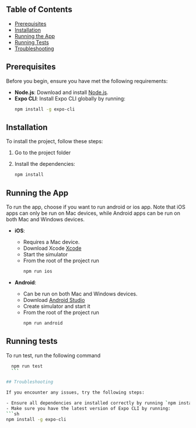 ## Table of Contents

- [Prerequisites](#prerequisites)
- [Installation](#installation)
- [Running the App](#running-the-app)
- [Running Tests](#running-tests)
- [Troubleshooting](#troubleshooting)

## Prerequisites

Before you begin, ensure you have met the following requirements:

- **Node.js**: Download and install [Node.js](https://nodejs.org/).
- **Expo CLI**: Install Expo CLI globally by running:
  ```sh
  npm install -g expo-cli
  ```

## Installation

To install the project, follow these steps:

1. Go to the project folder

2. Install the dependencies:
   ```sh
   npm install
   ```

## Running the App

To run the app, choose if you want to run android or ios app. Note that iOS apps can only be run on Mac devices, while Android apps can be run on both Mac and Windows devices.

- **iOS**:

  - Requires a Mac device.
  - Download Xcode [Xcode](https://developer.apple.com/xcode/)
  - Start the simulator
  - From the root of the project run
    ```sh
    npm run ios
    ```

- **Android**:

  - Can be run on both Mac and Windows devices.
  - Download [Android Studio](https://developer.android.com/studio)
  - Create simulator and start it
  - From the root of the project run
    ```sh
    npm run android
    ```

## Running tests

To run test, run the following command

````sh
  npm run test
  ```

## Troubleshooting

If you encounter any issues, try the following steps:

- Ensure all dependencies are installed correctly by running `npm install` again.
- Make sure you have the latest version of Expo CLI by running:
```sh
npm install -g expo-cli
````

```

```
